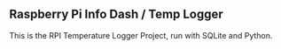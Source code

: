 ## Raspberry Pi Info Dash / Temp Logger

This is the RPI Temperature Logger Project, run with SQLite and Python.
